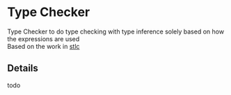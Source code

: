 # Type Checker
Type Checker to do type checking with type inference solely based on how the expressions are used  
Based on the work in [stlc](../../../Simply%20Typed%20Lambda%20Calculus)

## Details
todo
